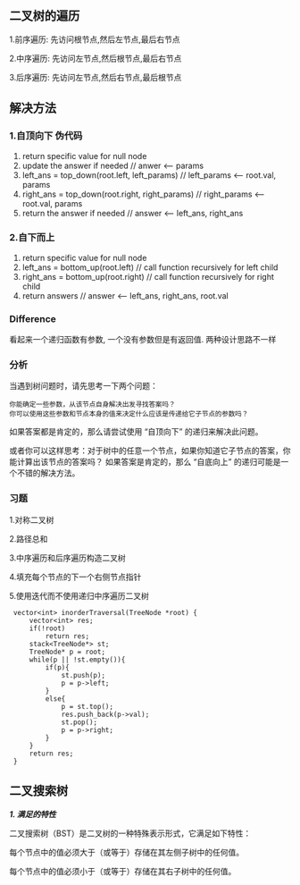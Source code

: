 ## 二叉树的遍历
1.前序遍历: 先访问根节点,然后左节点,最后右节点

2.中序遍历: 先访问左节点,然后根节点,最后右节点

3.后序遍历: 先访问左节点,然后右节点,最后根节点


## 解决方法
### 1.自顶向下 伪代码

1. return specific value for null node
2. update the answer if needed                      // anwer <-- params
3. left_ans = top_down(root.left, left_params)      // left_params <-- root.val, params
4. right_ans = top_down(root.right, right_params)   // right_params <-- root.val, params
5. return the answer if needed                      // answer <-- left_ans, right_ans

### 2.自下而上

1. return specific value for null node
2. left_ans = bottom_up(root.left)          // call function recursively for left child
3. right_ans = bottom_up(root.right)        // call function recursively for right child
4. return answers                           // answer <-- left_ans, right_ans, root.val

### Difference
看起来一个递归函数有参数, 一个没有参数但是有返回值. 两种设计思路不一样


###  分析
当遇到树问题时，请先思考一下两个问题：

    你能确定一些参数，从该节点自身解决出发寻找答案吗？
    你可以使用这些参数和节点本身的值来决定什么应该是传递给它子节点的参数吗？

如果答案都是肯定的，那么请尝试使用 “自顶向下” 的递归来解决此问题。

或者你可以这样思考：对于树中的任意一个节点，如果你知道它子节点的答案，你能计算出该节点的答案吗？ 如果答案是肯定的，那么 “自底向上” 的递归可能是一个不错的解决方法。

### 习题
1.对称二叉树

2.路径总和

3.中序遍历和后序遍历构造二叉树

4.填充每个节点的下一个右侧节点指针

5.使用迭代而不使用递归中序遍历二叉树
```
 vector<int> inorderTraversal(TreeNode *root) {
     vector<int> res;
     if(!root)
         return res;
     stack<TreeNode*> st;
     TreeNode* p = root;
     while(p || !st.empty()){
         if(p){
             st.push(p);
             p = p->left;
         }
         else{
             p = st.top();
             res.push_back(p->val);
             st.pop();
             p = p->right;
         }
     }
     return res;
 }
```


## 二叉搜索树
***1. 满足的特性***

二叉搜索树（BST）是二叉树的一种特殊表示形式，它满足如下特性：

每个节点中的值必须大于（或等于）存储在其左侧子树中的任何值。

每个节点中的值必须小于（或等于）存储在其右子树中的任何值。



